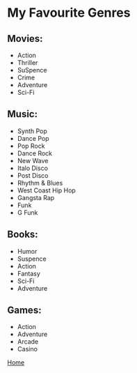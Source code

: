 # My Favourite Genres

## Movies:

- Action
- Thriller
- SuSpence
- Crime
- Adventure
- Sci-Fi

## Music:

- Synth Pop
- Dance Pop
- Pop Rock
- Dance Rock
- New Wave
- Italo Disco
- Post Disco
- Rhythm & Blues
- West Coast Hip Hop
- Gangsta Rap
- Funk
- G Funk

## Books:

- Humor
- Suspence
- Action
- Fantasy
- Sci-Fi
- Adventure

## Games:

- Action
- Adventure
- Arcade
- Casino

[Home](https://roadside-havoc.github.io)

